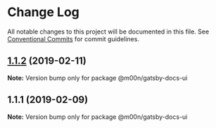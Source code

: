 # Change Log

All notable changes to this project will be documented in this file.
See [Conventional Commits](https://conventionalcommits.org) for commit guidelines.

## [1.1.2](https://github.com/6stars/gatsby-docs/compare/@m00n/gatsby-docs-ui@1.1.1...@m00n/gatsby-docs-ui@1.1.2) (2019-02-11)

**Note:** Version bump only for package @m00n/gatsby-docs-ui

## 1.1.1 (2019-02-09)

**Note:** Version bump only for package @m00n/gatsby-docs-ui
